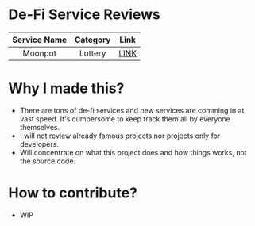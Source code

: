# De-Fi Service Reviews

| Service Name | Category | Link |
| :---: | :---: | :---: |
| Moonpot | Lottery | [LINK](moonpot.md)   |

# Why I made this?
- There are tons of de-fi services and new services are comming in at vast speed. It's cumbersome to keep track them all by everyone themselves.
- I will not review already famous projects nor projects only for developers.
- Will concentrate on what this project does and how things works, not the source code.

# How to contribute?
- WIP

